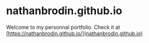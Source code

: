 # nathanbrodin.github.io
Welcome to my personnal portfolio.
Check it at [https://nathanbrodin.github.io/](nathanbrodin.github.io)

